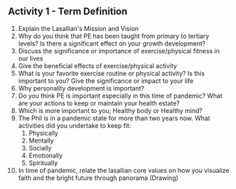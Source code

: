 ## Activity 1 - Term Definition
1. Explain the Lasallian's Mission and Vision
2. Why do you think that PE has been taught from primary to tertiary levels? Is there a significant effect on your growth development?
3. Discuss the significance or importance of exercise/physical fitness in our lives
4. Give the beneficial effects of exercise/physical activity
5. What is your favorite exercise routine or physical activity? Is this important to you? Give the significance or impact to your life
6. Why personality development is important?
7. Do you think PE is important especially in this time of pandemic? What are your actions to keep or maintain your health estate?
8. Which is more important to you; Healthy body or Healthy mind?
9. The Phil is in a pandemic state for more than two years now. What activities did you undertake to keep fit:
	1. Physically
	2. Mentally
	3. Socially
	4. Emotionally
	5. Spiritually
10. In time of pandemic, relate the lasallian core values on how you visualize faith and the bright future through panorama (Drawing)